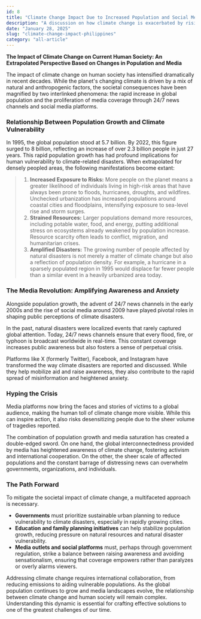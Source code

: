 ```yaml
---
id: 8
title: "Climate Change Impact Due to Increased Population and Social Media"
description: "A discussion on how climate change is exacerbated by rising population numbers and the influence of social media in shaping public perception."
date: "January 28, 2025"
slug: "climate-change-impact-philippines"
category: "all-article"
---
```


**The Impact of Climate Change on Current Human Society: An Extrapolated Perspective Based on Changes in Population and Media**

The impact of climate change on human society has intensified dramatically in recent decades. While the planet's changing climate is driven by a mix of natural and anthropogenic factors, the societal consequences have been magnified by two interlinked phenomena: the rapid increase in global population and the proliferation of media coverage through 24/7 news channels and social media platforms.

### Relationship Between Population Growth and Climate Vulnerability

In 1995, the global population stood at 5.7 billion. By 2022, this figure surged to 8 billion, reflecting an increase of over 2.3 billion people in just 27 years. This rapid population growth has had profound implications for human vulnerability to climate-related disasters. When extrapolated for densely peopled areas, the following manifestations become extant:

> 1. **Increased Exposure to Risks:** More people on the planet means a greater likelihood of individuals living in high-risk areas that have always been prone to floods, hurricanes, droughts, and wildfires. Unchecked urbanization has increased populations around coastal cities and floodplains, intensifying exposure to sea-level rise and storm surges.
> 2. **Strained Resources:** Larger populations demand more resources, including potable water, food, and energy, putting additional stress on ecosystems already weakened by population increase. Resource scarcity often leads to conflict, migration, and humanitarian crises.
> 3. **Amplified Disasters:** The growing number of people affected by natural disasters is not merely a matter of climate change but also a reflection of population density. For example, a hurricane in a sparsely populated region in 1995 would displace far fewer people than a similar event in a heavily urbanized area today.

### The Media Revolution: Amplifying Awareness and Anxiety

Alongside population growth, the advent of 24/7 news channels in the early 2000s and the rise of social media around 2009 have played pivotal roles in shaping public perceptions of climate disasters.

In the past, natural disasters were localized events that rarely captured global attention. Today, 24/7 news channels ensure that every flood, fire, or typhoon is broadcast worldwide in real-time. This constant coverage increases public awareness but also fosters a sense of perpetual crisis.

Platforms like X (formerly Twitter), Facebook, and Instagram have transformed the way climate disasters are reported and discussed. While they help mobilize aid and raise awareness, they also contribute to the rapid spread of misinformation and heightened anxiety.

### Hyping the Crisis

Media platforms now bring the faces and stories of victims to a global audience, making the human toll of climate change more visible. While this can inspire action, it also risks desensitizing people due to the sheer volume of tragedies reported.

The combination of population growth and media saturation has created a double-edged sword. On one hand, the global interconnectedness provided by media has heightened awareness of climate change, fostering activism and international cooperation. On the other, the sheer scale of affected populations and the constant barrage of distressing news can overwhelm governments, organizations, and individuals.

### The Path Forward

To mitigate the societal impact of climate change, a multifaceted approach is necessary.

- **Governments** must prioritize sustainable urban planning to reduce vulnerability to climate disasters, especially in rapidly growing cities.
- **Education and family planning initiatives** can help stabilize population growth, reducing pressure on natural resources and natural disaster vulnerability.
- **Media outlets and social platforms** must, perhaps through government regulation, strike a balance between raising awareness and avoiding sensationalism, ensuring that coverage empowers rather than paralyzes or overly alarms viewers.

Addressing climate change requires international collaboration, from reducing emissions to aiding vulnerable populations. As the global population continues to grow and media landscapes evolve, the relationship between climate change and human society will remain complex. Understanding this dynamic is essential for crafting effective solutions to one of the greatest challenges of our time.
